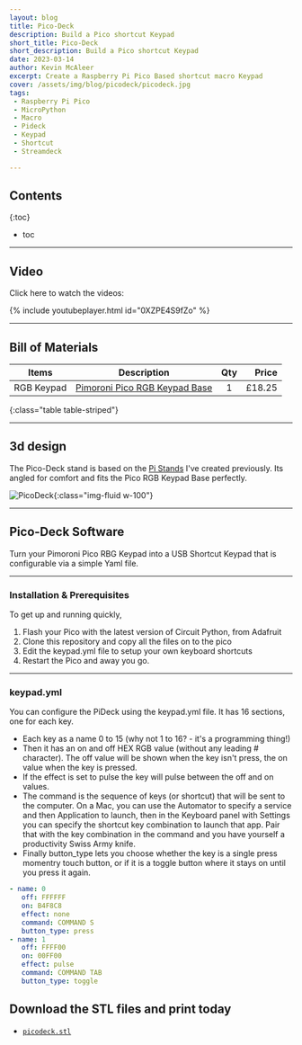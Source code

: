 ```yaml
---
layout: blog
title: Pico-Deck
description: Build a Pico shortcut Keypad
short_title: Pico-Deck
short_description: Build a Pico shortcut Keypad
date: 2023-03-14
author: Kevin McAleer
excerpt: Create a Raspberry Pi Pico Based shortcut macro Keypad
cover: /assets/img/blog/picodeck/picodeck.jpg
tags: 
 - Raspberry Pi Pico
 - MicroPython
 - Macro
 - Pideck
 - Keypad
 - Shortcut
 - Streamdeck

---
```


## Contents

{:toc}
* toc

---

## Video

Click here to watch the videos:

{% include youtubeplayer.html id="0XZPE4S9fZo" %}

---

## Bill of Materials

Items         | Description                                                            | Qty |  Price
--------------|------------------------------------------------------------------------|:---:|------:
RGB Keypad  | [Pimoroni Pico RGB Keypad Base](collabs.shop/nzeyvd)                    |  1  | £18.25
{:class="table table-striped"}

---

## 3d design

The Pico-Deck stand is based on the [Pi Stands](/blog/pi-stand-v6.html) I've created previously. Its angled for comfort and fits the Pico RGB Keypad Base perfectly.

![PicoDeck](/assets/img/blog/picodeck/picodeck02.jpg){:class="img-fluid w-100"}

---

## Pico-Deck Software

Turn your Pimoroni Pico RBG Keypad into a USB Shortcut Keypad that is configurable via a simple Yaml file.

---

### Installation & Prerequisites

To get up and running quickly,

1. Flash your Pico with the latest version of Circuit Python, from Adafruit
1. Clone this repository and copy all the files on to the pico
1. Edit the keypad.yml file to setup your own keyboard shortcuts
1. Restart the Pico and away you go.

---

### keypad.yml

You can configure the PiDeck using the keypad.yml file. It has 16 sections, one for each key.

* Each key as a name 0 to 15 (why not 1 to 16? - it's a programming thing!)
* Then it has an on and off HEX RGB value (without any leading # character). The off value will be shown when the key isn't press, the on value when the key is pressed.
* If the effect is set to pulse the key will pulse between the off and on values.
* The command is the sequence of keys (or shortcut) that will be sent to the computer. On a Mac, you can use the Automator to specify a service and then Application to launch, then in the Keyboard panel with Settings you can specify the shortcut key combination to launch that app. Pair that with the key combination in the command and you have yourself a productivity Swiss Army knife.
* Finally button_type lets you choose whether the key is a single press momentry touch button, or if it is a toggle button where it stays on until you press it again.

```yaml
- name: 0
   off: FFFFFF
   on: B4F8C8
   effect: none
   command: COMMAND S
   button_type: press
- name: 1
   off: FFFF00
   on: 00FF00
   effect: pulse
   command: COMMAND TAB
   button_type: toggle
```

## Download the STL files and print today

* [`picodeck.stl`](/assets/stl/picodeck/picodeck.stl)